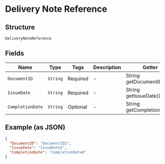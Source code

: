 
# Delivery Note Reference

## Structure

`DeliveryNoteReference`

## Fields

| Name | Type | Tags | Description | Getter | Setter |
|  --- | --- | --- | --- | --- | --- |
| `DocumentID` | `String` | Required | - | String getDocumentID() | setDocumentID(String documentID) |
| `IssueDate` | `String` | Required | - | String getIssueDate() | setIssueDate(String issueDate) |
| `CompletionDate` | `String` | Optional | - | String getCompletionDate() | setCompletionDate(String completionDate) |

## Example (as JSON)

```json
{
  "DocumentID": "DocumentID2",
  "IssueDate": "IssueDate4",
  "CompletionDate": "CompletionDate8"
}
```

